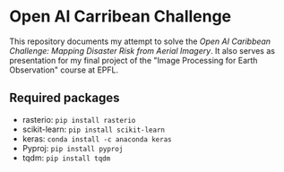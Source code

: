 # Open AI Carribean Challenge

This repository documents my attempt to solve the *Open AI Caribbean Challenge: Mapping Disaster Risk from Aerial Imagery*.
It also serves as presentation for my final project of the "Image Processing for Earth Observation" course at EPFL.

## Required packages
* rasterio: `pip install rasterio`
* scikit-learn: `pip install scikit-learn`
* keras: `conda install -c anaconda keras`
* Pyproj: `pip install pyproj`
* tqdm: `pip install tqdm`
